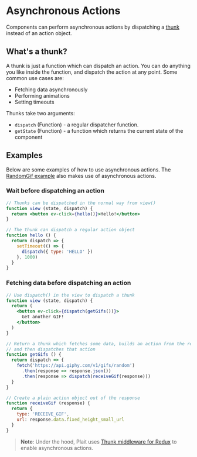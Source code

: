 # Asynchronous Actions

Components can perform asynchronous actions by dispatching a [thunk](https://en.wikipedia.org/wiki/Thunk) instead of an action object.

## What's a thunk?

A thunk is just a function which can dispatch an action. You can do anything you like inside the function, and dispatch the action at any point. Some common use cases are:

* Fetching data asynchronously
* Performing animations
* Setting timeouts

Thunks take two arguments:

* `dispatch` (Function) - a regular dispatcher function.
* `getState` (Function) - a function which returns the current state of the component

## Examples

Below are some examples of how to use asynchronous actions. The [RandomGif example](../examples/RandomGif.md) also makes use of asynchronous actions.

### Wait before dispatching an action

```jsx
// Thunks can be dispatched in the normal way from view()
function view (state, dispatch) {
  return <button ev-click={hello()}>Hello!</button>
}

// The thunk can dispatch a regular action object
function hello () {
  return dispatch => {
    setTimeout(() => {
      dispatch({ type: 'HELLO' })
    }, 1000)
  }
}
```

### Fetching data before dispatching an action

```jsx
// Use dispatch() in the view to dispatch a thunk
function view (state, dispatch) {
  return (
    <button ev-click={dispatch(getGifs())}>
      Get another GIF!
    </button>
  )
}

// Return a thunk which fetches some data, builds an action from the response,
// and then dispatches that action
function getGifs () {
  return dispatch => {
    fetch('https://api.giphy.com/v1/gifs/random')
      .then(response => response.json())
      .then(response => dispatch(receiveGif(response)))
  }
}

// Create a plain action object out of the response
function receiveGif (response) {
  return {
    type: 'RECEIVE_GIF',
    url: response.data.fixed_height_small_url
  }
}
```

> **Note**: Under the hood, Plait uses [Thunk middleware for Redux](https://github.com/gaearon/redux-thunk) to enable asynchronous actions.
